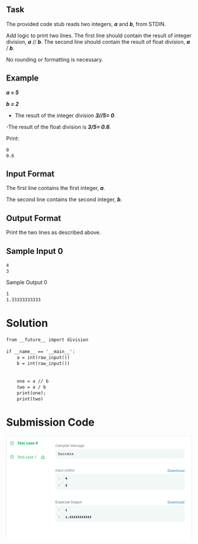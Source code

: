 ## Task

The provided code stub reads two integers, ***a***  and ***b***, from STDIN.

Add logic to print two lines. The first line should contain the result of integer division, ***a*** // ***b***. The second line should contain the result of float division, ***a*** / ***b***.

No rounding or formatting is necessary.

## Example

***a = 5***

***b = 2***

- The result of the integer division ***3//5= 0***.

-The result of the float division is ***3/5= 0.6***.

Print:
```
0
0.6
```

## Input Format

The first line contains the first integer, ***a***.

The second line contains the second integer, ***b***.

## Output Format

Print the two lines as described above.

## Sample Input 0
```
4
3
```
Sample Output 0
```
1
1.33333333333
```

# Solution

```
from __future__ import division

if __name__ == '__main__':
    a = int(raw_input())
    b = int(raw_input())


    one = a // b
    two = a / b
    print(one);
    print(two)
```

# Submission Code

<img src="../output/division_output.png">
